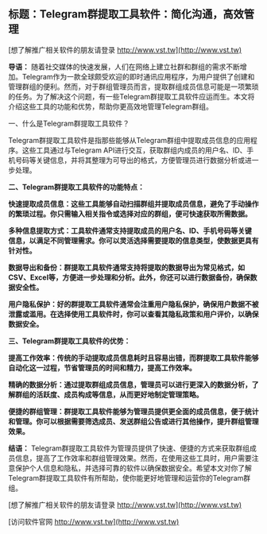 ## **标题：Telegram群提取工具软件：简化沟通，高效管理**

[想了解推广相关软件的朋友请登录 http://www.vst.tw](http://www.vst.tw)

**导语：**
随着社交媒体的快速发展，人们在网络上建立社群和群组的需求不断增加。Telegram作为一款全球颇受欢迎的即时通讯应用程序，为用户提供了创建和管理群组的便利。然而，对于群组管理员而言，提取群组成员信息可能是一项繁琐的任务。为了解决这个问题，有一些Telegram群提取工具软件应运而生。本文将介绍这些工具的功能和优势，帮助你更高效地管理Telegram群组。

一、什么是Telegram群提取工具软件？

Telegram群提取工具软件是指那些能够从Telegram群组中提取成员信息的应用程序。这些工具通过与Telegram API进行交互，获取群组内成员的用户名、ID、手机号码等关键信息，并将其整理为可导出的格式，方便管理员进行数据分析或进一步处理。

**二、Telegram群提取工具软件的功能特点：**

**快速提取成员信息：这些工具能够自动扫描群组并提取成员信息，避免了手动操作的繁琐过程。你只需输入相关指令或选择对应的群组，便可快速获取所需数据。**

**多种信息提取方式：工具软件通常支持提取成员的用户名、ID、手机号码等关键信息，以满足不同管理需求。你可以灵活选择需要提取的信息类型，使数据更具有针对性。**

**数据导出和备份：群提取工具软件通常支持将提取的数据导出为常见格式，如CSV、Excel等，方便进一步处理和分析。此外，你还可以进行数据备份，确保数据安全性。**

**用户隐私保护：好的群提取工具软件通常会注重用户隐私保护，确保用户数据不被泄露或滥用。在选择使用工具软件时，你可以查看其隐私政策和用户评价，以确保数据安全。**

**三、Telegram群提取工具软件的优势：**

**提高工作效率：传统的手动提取成员信息耗时且容易出错，而群提取工具软件能够自动化这一过程，节省管理员的时间和精力，提高工作效率。**

**精确的数据分析：通过提取群组成员信息，管理员可以进行更深入的数据分析，了解群组的活跃度、成员构成等信息，从而更好地制定管理策略。**

**便捷的群组管理：群提取工具软件能够为管理员提供更全面的成员信息，便于统计和管理。你可以根据需要筛选成员、发送群组公告或进行其他操作，提升群组管理效果。**

**结语：**
Telegram群提取工具软件为管理员提供了快速、便捷的方式来获取群组成员信息，提高了工作效率和群组管理效果。然而，在使用这些工具时，用户需要注意保护个人信息和隐私，并选择可靠的软件以确保数据安全。希望本文对你了解Telegram群提取工具软件有所帮助，使你能更好地管理和运营你的Telegram群组。

[想了解推广相关软件的朋友请登录 http://www.vst.tw](http://www.vst.tw)


[访问软件官网 http://www.vst.tw](http://www.vst.tw)
